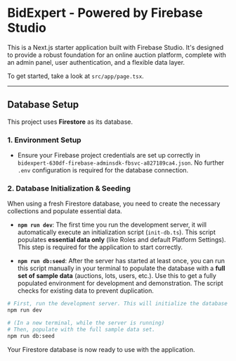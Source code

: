 # BidExpert - Powered by Firebase Studio

This is a Next.js starter application built with Firebase Studio. It's designed to provide a robust foundation for an online auction platform, complete with an admin panel, user authentication, and a flexible data layer.

To get started, take a look at `src/app/page.tsx`.

---

## Database Setup

This project uses **Firestore** as its database.

### 1. Environment Setup

- Ensure your Firebase project credentials are set up correctly in `bidexpert-630df-firebase-adminsdk-fbsvc-a827189ca4.json`. No further `.env` configuration is required for the database connection.

### 2. Database Initialization & Seeding

When using a fresh Firestore database, you need to create the necessary collections and populate essential data.

- **`npm run dev`**: The first time you run the development server, it will automatically execute an initialization script (`init-db.ts`). This script populates **essential data only** (like Roles and default Platform Settings). This step is required for the application to start correctly.

- **`npm run db:seed`**: After the server has started at least once, you can run this script manually in your terminal to populate the database with a **full set of sample data** (auctions, lots, users, etc.). Use this to get a fully populated environment for development and demonstration. The script checks for existing data to prevent duplication.

```bash
# First, run the development server. This will initialize the database with essential data.
npm run dev

# (In a new terminal, while the server is running)
# Then, populate with the full sample data set.
npm run db:seed
```

Your Firestore database is now ready to use with the application.
